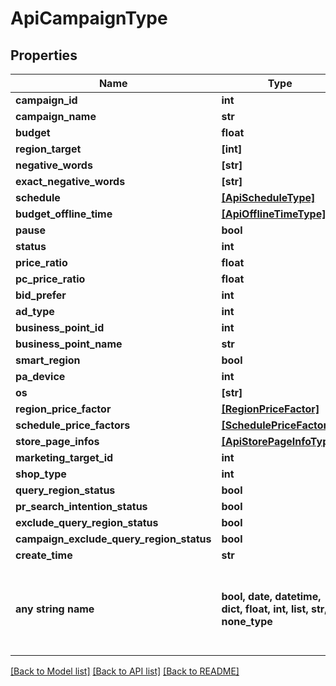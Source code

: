 # ApiCampaignType


## Properties
Name | Type | Description | Notes
------------ | ------------- | ------------- | -------------
**campaign_id** | **int** |  | [optional] 
**campaign_name** | **str** |  | [optional] 
**budget** | **float** |  | [optional] 
**region_target** | **[int]** |  | [optional] 
**negative_words** | **[str]** |  | [optional] 
**exact_negative_words** | **[str]** |  | [optional] 
**schedule** | [**[ApiScheduleType]**](ApiScheduleType.md) |  | [optional] 
**budget_offline_time** | [**[ApiOfflineTimeType]**](ApiOfflineTimeType.md) |  | [optional] 
**pause** | **bool** |  | [optional] 
**status** | **int** |  | [optional] 
**price_ratio** | **float** |  | [optional] 
**pc_price_ratio** | **float** |  | [optional] 
**bid_prefer** | **int** |  | [optional] 
**ad_type** | **int** |  | [optional] 
**business_point_id** | **int** |  | [optional] 
**business_point_name** | **str** |  | [optional] 
**smart_region** | **bool** |  | [optional] 
**pa_device** | **int** |  | [optional] 
**os** | **[str]** |  | [optional] 
**region_price_factor** | [**[RegionPriceFactor]**](RegionPriceFactor.md) |  | [optional] 
**schedule_price_factors** | [**[SchedulePriceFactor]**](SchedulePriceFactor.md) |  | [optional] 
**store_page_infos** | [**[ApiStorePageInfoType]**](ApiStorePageInfoType.md) |  | [optional] 
**marketing_target_id** | **int** |  | [optional] 
**shop_type** | **int** |  | [optional] 
**query_region_status** | **bool** |  | [optional] 
**pr_search_intention_status** | **bool** |  | [optional] 
**exclude_query_region_status** | **bool** |  | [optional] 
**campaign_exclude_query_region_status** | **bool** |  | [optional] 
**create_time** | **str** |  | [optional] 
**any string name** | **bool, date, datetime, dict, float, int, list, str, none_type** | any string name can be used but the value must be the correct type | [optional]

[[Back to Model list]](../README.md#documentation-for-models) [[Back to API list]](../README.md#documentation-for-api-endpoints) [[Back to README]](../README.md)


